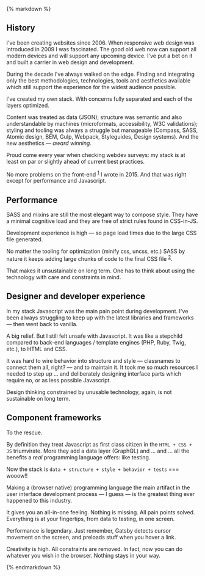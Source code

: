 {% markdown %}

## History

I've been creating websites since 2006. When responsive web design was introduced in 2009 I was fascinated. The good old web now can support all modern devices and will support any upcoming device. I've put a bet on it and built a carrier in web design and development.

During the decade I've always walked on the edge. Finding and integrating only the best methodologies, technologies, tools and aesthetics available which still support the experience for the widest audience possible.

I've created my own stack. With concerns fully separated and each of the layers optimized.

Content was treated as data (JSON); structure was semantic and also understandable by machines (microformats, accessibility, W3C validations); styling and tooling was always a struggle but manageable (Compass, SASS, Atomic design, BEM, Gulp, Webpack, Styleguides, Design systems). And the new aesthetics &mdash; _award winning_.

Proud come every year when checking webdev surveys: my stack is at least on par or slightly ahead of current best practices.

No more problems on the front-end <sup id="footnote--1">[1](#footnotes--1)</sup> I wrote in 2015. And that was right except for performance and Javascript.

## Performance

SASS and mixins are still the most elegant way to compose style. They have a minimal cognitive load and they are free of strict rules found in CSS-in-JS.

Development experience is high &mdash; so page load times due to the large CSS file generated.

No matter the tooling for optimization (minify css, uncss, etc.) SASS by nature it keeps adding large chunks of code to the final CSS file <sup id="footnote--2">[2](#footnotes--2)</sup>.

That makes it unsustainable on long term. One has to think about using the technology with care and constraints in mind.

## Designer and developer experience

In my stack Javascript was the main pain point during development. I've been always struggling to keep up with the latest libraries and frameworks &mdash; then went back to vanilla.

A big relief. But I still felt unsafe with Javascript. It was like a stepchild compared to back-end languages / template engines (PHP, Ruby, Twig, etc.), to HTML and CSS.

It was hard to wire behavior into structure and style &mdash; classnames to connect them all, right? &mdash; and to maintain it. It took me so much resources I needed to step up ... and deliberately designing interface parts which require no, or as less possible Javascript.

Design thinking constrained by unusable technology, again, is not sustainable on long term.

## Component frameworks

To the rescue.

By definition they treat Javascript as first class citizen in the `HTML + CSS + JS` triumvirate. More they add a data layer (GraphQL) and ... and ... all the benefits a _real_ programming language offers: like testing.

Now the stack is `data + structure + style + behavior + tests` === wooow!!

Making a (browser native) programming language the main artifact in the user interface development process &mdash; I guess &mdash; is the greatest thing ever happened to this industry.

It gives you an all-in-one feeling. Nothing is missing. All pain points solved. Everything is at your fingertips, from data to testing, in one screen.

Performance is legendary. Just remember, Gatsby detects cursor movement on the screen, and preloads stuff when you hover a link.

Creativity is high. All constraints are removed. In fact, now you can do whatever you wish in the browser. Nothing stays in your way.

{% endmarkdown %}
